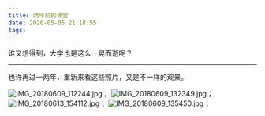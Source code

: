 ```yaml
---
title: 两年前的课堂
date: 2020-05-05 21:18:55
tags:
---
```


谁又想得到，大学也是这么一晃而逝呢？

---

也许再过一两年，重新来看这些照片，又是不一样的观景。

![IMG_20180609_112244.jpg](https://i.loli.net/2020/05/06/KVgyD2ARcZtsr6M.jpg)；
![IMG_20180609_132349.jpg](https://i.loli.net/2020/05/06/ELpqhudfcXF4Gow.jpg)；
![IMG_20180613_154112.jpg](https://i.loli.net/2020/05/06/EOi7JHLVhUfdpeZ.jpg)；
![IMG_20180609_135450.jpg](https://i.loli.net/2020/05/06/wC6TsGVPfXIFdHA.jpg)；